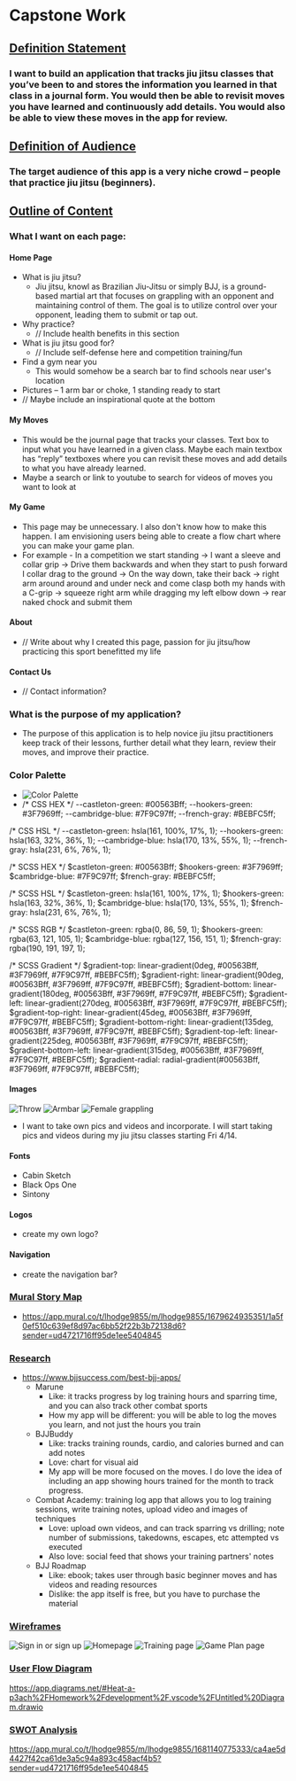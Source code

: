 # Capstone Work

## <u>Definition Statement</u>
### I want to build an application that tracks jiu jitsu classes that you’ve been to and stores the information you learned in that class in a journal form. You would then be able to revisit moves you have learned and continuously add details. You would also be able to view these moves in the app for review.
## <u>Definition of Audience</u>
### The target audience of this app is a very niche crowd – people that practice jiu jitsu (beginners).

## <u>Outline of Content</u>
### What I want on each page:
#### Home Page
  - What is jiu jitsu?
      - Jiu jitsu, knowl as Brazilian Jiu-Jitsu or simply BJJ, is a ground-based martial art that focuses on grappling with an opponent and maintaining control of them. The goal is to utilize control over your opponent, leading them to submit or tap out.
  - Why practice?
      - // Include health benefits in this section
  - What is jiu jitsu good for?
      - // Include self-defense here and competition training/fun
  - Find a gym near you
      - This would somehow be a search bar to find schools near user's location
  - Pictures – 1 arm bar or choke, 1 standing ready to start
  - // Maybe include an inspirational quote at the bottom
#### My Moves
-	This would be the journal page that tracks your classes. Text box to input what you have learned in a given class. Maybe each main textbox has “reply” textboxes where you can revisit these moves and add details to what you have already learned.
-	Maybe a search or link to youtube to search for videos of moves you want to look at
#### My Game
-	This page may be unnecessary. I also don't know how to make this happen. I am envisioning users being able to create a flow chart where you can make your game plan.
- For example - In a competition we start standing -> I want a sleeve and collar grip -> Drive them backwards and when they start to push forward I collar drag to the ground -> On the way down, take their back -> right arm around around and under neck and come clasp both my hands with a C-grip -> squeeze right arm while dragging my left elbow down -> rear naked chock and submit them
#### About
  - // Write about why I created this page, passion for jiu jitsu/how practicing this sport benefitted my life
#### Contact Us
  - // Contact information?
### What is the purpose of my application?
  - The purpose of this application is to help novice jiu jitsu practitioners keep track of their lessons, further detail what they learn, review their moves, and improve their practice.
### Color Palette
  - ![Color Palette](./palette.jpg)
  - /* CSS HEX */
--castleton-green: #00563Bff;
--hookers-green: #3F7969ff;
--cambridge-blue: #7F9C97ff;
--french-gray: #BEBFC5ff;

/* CSS HSL */
--castleton-green: hsla(161, 100%, 17%, 1);
--hookers-green: hsla(163, 32%, 36%, 1);
--cambridge-blue: hsla(170, 13%, 55%, 1);
--french-gray: hsla(231, 6%, 76%, 1);

/* SCSS HEX */
$castleton-green: #00563Bff;
$hookers-green: #3F7969ff;
$cambridge-blue: #7F9C97ff;
$french-gray: #BEBFC5ff;

/* SCSS HSL */
$castleton-green: hsla(161, 100%, 17%, 1);
$hookers-green: hsla(163, 32%, 36%, 1);
$cambridge-blue: hsla(170, 13%, 55%, 1);
$french-gray: hsla(231, 6%, 76%, 1);

/* SCSS RGB */
$castleton-green: rgba(0, 86, 59, 1);
$hookers-green: rgba(63, 121, 105, 1);
$cambridge-blue: rgba(127, 156, 151, 1);
$french-gray: rgba(190, 191, 197, 1);

/* SCSS Gradient */
$gradient-top: linear-gradient(0deg, #00563Bff, #3F7969ff, #7F9C97ff, #BEBFC5ff);
$gradient-right: linear-gradient(90deg, #00563Bff, #3F7969ff, #7F9C97ff, #BEBFC5ff);
$gradient-bottom: linear-gradient(180deg, #00563Bff, #3F7969ff, #7F9C97ff, #BEBFC5ff);
$gradient-left: linear-gradient(270deg, #00563Bff, #3F7969ff, #7F9C97ff, #BEBFC5ff);
$gradient-top-right: linear-gradient(45deg, #00563Bff, #3F7969ff, #7F9C97ff, #BEBFC5ff);
$gradient-bottom-right: linear-gradient(135deg, #00563Bff, #3F7969ff, #7F9C97ff, #BEBFC5ff);
$gradient-top-left: linear-gradient(225deg, #00563Bff, #3F7969ff, #7F9C97ff, #BEBFC5ff);
$gradient-bottom-left: linear-gradient(315deg, #00563Bff, #3F7969ff, #7F9C97ff, #BEBFC5ff);
$gradient-radial: radial-gradient(#00563Bff, #3F7969ff, #7F9C97ff, #BEBFC5ff);

#### Images
![Throw](./bjjthrow.jpg)
![Armbar](./armbar2.jpg)
![Female grappling](./femalebjj.jpg)
- I want to take own pics and videos and incorporate. I will start taking pics and videos during my jiu jitsu classes starting Fri 4/14.

#### Fonts
  - Cabin Sketch
  - Black Ops One
  - Sintony

#### Logos
  - create my own logo?

#### Navigation
  - create the navigation bar?

### <u>Mural Story Map</u>
  - https://app.mural.co/t/lhodge9855/m/lhodge9855/1679624935351/1a5f0ef510c639ef8d97ac6bb52f22b3b72138d6?sender=ud4721716ff95de1ee5404845

### <u>Research</u>
  - https://www.bjjsuccess.com/best-bjj-apps/
    - Marune
      - Like: it tracks progress by log training hours and sparring time, and you can also track other combat sports
      - How my app will be different: you will be able to log the moves you learn, and not just the hours you train
    - BJJBuddy
      - Like: tracks training rounds, cardio, and calories burned and can add notes
      - Love: chart for visual aid
      - My app will be more focused on the moves. I do love the idea of including an app showing hours trained for the month to track progress.
    - Combat Academy: training log app that allows you to log training sessions, write training notes, upload video and images of techniques
      - Love: upload own videos, and can track sparring vs drilling; note number of submissions, takedowns, escapes, etc attempted vs executed
      - Also love: social feed that shows your training partners' notes
    - BJJ Roadmap
      - Like: ebook; takes user through basic beginner moves and has videos and reading resources
      - Dislike: the app itself is free, but you have to purchase the material


### <u>Wireframes</u>
![Sign in or sign up](./signinsignup.jpg)
![Homepage](./homepage.jpg)
![Training page](./mytraining.jpg)
![Game Plan page](./gameplan.jpg)

### <u>User Flow Diagram</u>
https://app.diagrams.net/#Heat-a-p3ach%2FHomework%2Fdevelopment%2F.vscode%2FUntitled%20Diagram.drawio

### <u>SWOT Analysis</u>
https://app.mural.co/t/lhodge9855/m/lhodge9855/1681140775333/ca4ae5d4427f42ca61de3a5c94a893c458acf4b5?sender=ud4721716ff95de1ee5404845

 
